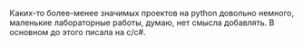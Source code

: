 Каких-то более-менее значимых проектов на python довольно немного,
маленькие лабораторные работы, думаю, нет смысла добавлять.
В основном до этого писала на с/с#.
